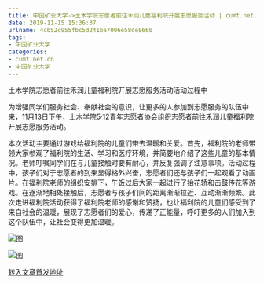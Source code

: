 ```yaml
---
title: 中国矿业大学->土木学院志愿者前往禾润儿童福利院开展志愿服务活动 | cumt.net.cn
date: 2019-11-15 15:36:37
urlname: 4cb52c955fbc5d241ba7006e58de8660
tags: 
- 中国矿业大学
categories:
- cumt.net.cn
- 中国矿业大学
---
```

土木学院志愿者前往禾润儿童福利院开展志愿服务活动活动过程中

为增强同学们服务社会、奉献社会的意识，让更多的人参加到志愿服务的队伍中来，11月13日下午，土木学院5·12青年志愿者协会组织志愿者前往禾润儿童福利院开展志愿服务活动。

本次活动主要通过游戏给福利院的儿童们带去温暖和关爱。首先，福利院的老师带领大家参观了福利院的生活、学习和医疗环境，并简要地介绍了这些儿童的基本情况。老师叮嘱同学们在与儿童接触时要有耐心，并反复强调了注意事项。活动过程中，孩子们对于志愿者的到来显得格外兴奋，志愿者们还与孩子们一起观看了动画片。在福利院老师的组织安排下，午饭过后大家一起进行了抬花轿和击鼓传花等游戏。在逐渐地相处接触后，志愿者与孩子们间的距离渐渐拉近、互动渐渐频繁。此次走进福利院活动获得了福利院老师的感谢和赞扬，也让福利院的儿童们感受到了来自社会的温暖，展现了志愿者们的爱心，传递了正能量，呼吁更多的人们加入到这个队伍中，让社会变得更加温暖。

![图](http://xwzx.cumt.edu.cn/_upload/article/images/1b/ac/8bead9774cfd8a7456728b4e4632/a7bb9ca4-6d1f-4774-8556-6d1388239915.jpg)

![图](http://xwzx.cumt.edu.cn/_upload/article/images/1b/ac/8bead9774cfd8a7456728b4e4632/8e457354-077c-4e72-974b-1f4c1163e723.jpg)

[转入文章首发地址](http://xwzx.cumt.edu.cn/62/eb/c523a549611/page.htm)